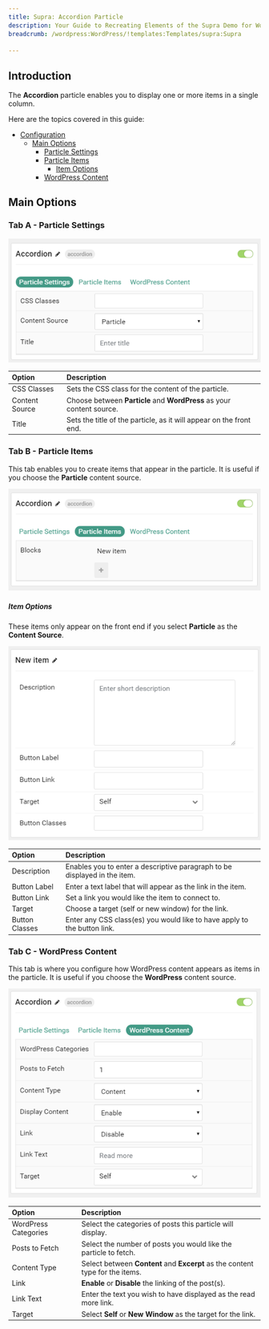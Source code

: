 ```yaml
---
title: Supra: Accordion Particle
description: Your Guide to Recreating Elements of the Supra Demo for WordPress
breadcrumb: /wordpress:WordPress/!templates:Templates/supra:Supra

---
```


## Introduction

The **Accordion** particle enables you to display one or more items in a single column.

Here are the topics covered in this guide:

* [Configuration](#configuration)
    - [Main Options](#main-options)
        + [Particle Settings](#tab-a---particle-settings)
        + [Particle Items](#tab-b---particle-items)
          - [Item Options](#item-options)
        + [WordPress Content](#tab-c---wordpress-content)
    

## Main Options 

### Tab A - Particle Settings

![](assets/particle_accordion2.png)

| Option         | Description                                                           |
| :-----         | :-----                                                                |
| CSS Classes    | Sets the CSS class for the content of the particle.                   |
| Content Source | Choose between **Particle** and **WordPress** as your content source. |
| Title          | Sets the title of the particle, as it will appear on the front end.   |

### Tab B - Particle Items

This tab enables you to create items that appear in the particle. It is useful if you choose the **Particle** content source.

![](assets/particle_accordion3.png)

##### Item Options

These items only appear on the front end if you select **Particle** as the **Content Source**.

![](assets/particle_accordion4.png)

| Option         | Description                                                               |
| :-----         | :-----                                                                    |
| Description    | Enables you to enter a descriptive paragraph to be displayed in the item. |
| Button Label   | Enter a text label that will appear as the link in the item.              |
| Button Link    | Set a link you would like the item to connect to.                         |
| Target         | Choose a target (self or new window) for the link.                        |
| Button Classes | Enter any CSS class(es) you would like to have apply to the button link.  |

### Tab C - WordPress Content

This tab is where you configure how WordPress content appears as items in the particle. It is useful if you choose the **WordPress** content source.

![](assets/particle_accordion5.png)

| Option               | Description                                                                   |
| :-----               | :-----                                                                        |
| WordPress Categories | Select the categories of posts this particle will display.                    |
| Posts to Fetch       | Select the number of posts you would like the particle to fetch.              |
| Content Type         | Select between **Content** and **Excerpt** as the content type for the items. |
| Link                 | **Enable** or **Disable** the linking of the post(s).                         |
| Link Text            | Enter the text you wish to have displayed as the read more link.              |
| Target               | Select **Self** or **New Window** as the target for the link.                 |



